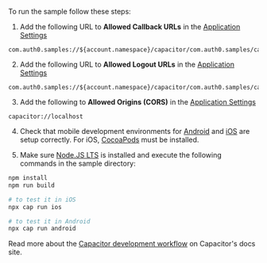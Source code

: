 <!-- markdownlint-disable MD041 -->

To run the sample follow these steps:

1) Add the following URL to **Allowed Callback URLs** in the [Application Settings](${manage_url}/#/applications/${account.clientId}/settings)

```text
com.auth0.samples://${account.namespace}/capacitor/com.auth0.samples/callback
```

2) Add the following URL to **Allowed Logout URLs** in the [Application Settings](${manage_url}/#/applications/${account.clientId}/settings)

```text
com.auth0.samples://${account.namespace}/capacitor/com.auth0.samples/callback
```

3) Add the following to **Allowed Origins (CORS)** in the [Application Settings](${manage_url}/#/applications/${account.clientId}/settings)

```text
capacitor://localhost
```

4) Check that mobile development environments for [Android](https://capacitorjs.com/docs/android) and [iOS](https://capacitorjs.com/docs/ios) are setup correctly. For iOS, [CocoaPods](https://cocoapods.org/) must be installed.

5) Make sure [Node.JS LTS](https://nodejs.org/en/download/) is installed and execute the following commands in the sample directory:

```bash
npm install
npm run build

# to test it in iOS
npx cap run ios

# to test it in Android
npx cap run android
```

Read more about the [Capacitor development workflow](https://capacitorjs.com/docs/basics/workflow) on Capacitor's docs site.
